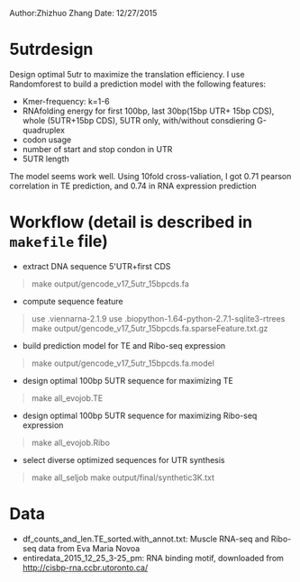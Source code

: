 Author:Zhizhuo Zhang
Date: 12/27/2015


5utrdesign
==========

Design optimal 5utr to maximize the translation efficiency.
I use Randomforest to build a prediction model with the following features:
- Kmer-frequency: k=1-6
- RNAfolding energy for first 100bp, last 30bp(15bp UTR+ 15bp CDS), whole (5UTR+15bp CDS), 5UTR only, with/without consdiering G-quadruplex 
- codon usage
- number of start and stop condon in UTR
- 5UTR length

The model seems work well. Using 10fold cross-valiation, I got 0.71 pearson correlation in TE prediction, and 0.74 in RNA expression prediction

Workflow (detail is described in `makefile` file)
=====================
- extract DNA sequence 5'UTR+first CDS
> make output/gencode_v17_5utr_15bpcds.fa

- compute sequence feature
> use .viennarna-2.1.9
> use .biopython-1.64-python-2.7.1-sqlite3-rtrees
> make output/gencode_v17_5utr_15bpcds.fa.sparseFeature.txt.gz

- build prediction model for TE and Ribo-seq expression
> make output/gencode_v17_5utr_15bpcds.fa.model

- design optimal 100bp 5UTR sequence for maximizing TE
> make all_evojob.TE

- design optimal 100bp 5UTR sequence for maximizing Ribo-seq expression
> make all_evojob.Ribo

- select diverse optimized sequences for UTR synthesis 
> make all_seljob
> make output/final/synthetic3K.txt


Data
===========
- df_counts_and_len.TE_sorted.with_annot.txt: Muscle RNA-seq and Ribo-seq data from Eva Maria Novoa
- entiredata_2015_12_25_3-25_pm: RNA binding motif, downloaded from http://cisbp-rna.ccbr.utoronto.ca/
 
